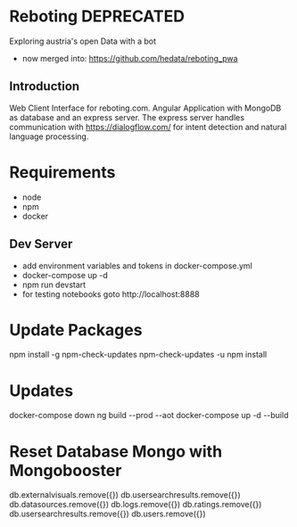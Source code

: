 # Reboting DEPRECATED
Exploring austria's open Data with a bot
* now merged into: https://github.com/hedata/reboting_pwa

## Introduction
Web Client Interface for reboting.com. Angular Application with MongoDB as database and an express server. The express server handles communication with https://dialogflow.com/ for intent detection and natural language processing.

# Requirements
* node
* npm
* docker

## Dev Server
* add environment variables and tokens in docker-compose.yml
* docker-compose up -d
* npm run devstart
* for testing notebooks goto http://localhost:8888

# Update Packages
npm install -g npm-check-updates
npm-check-updates -u
npm install

# Updates
docker-compose down
ng build --prod --aot
docker-compose up -d --build

# Reset Database Mongo with Mongobooster
db.externalvisuals.remove({})
db.usersearchresults.remove({})
db.datasources.remove({})
db.logs.remove({})
db.ratings.remove({})
db.usersearchresults.remove({})
db.users.remove({})
